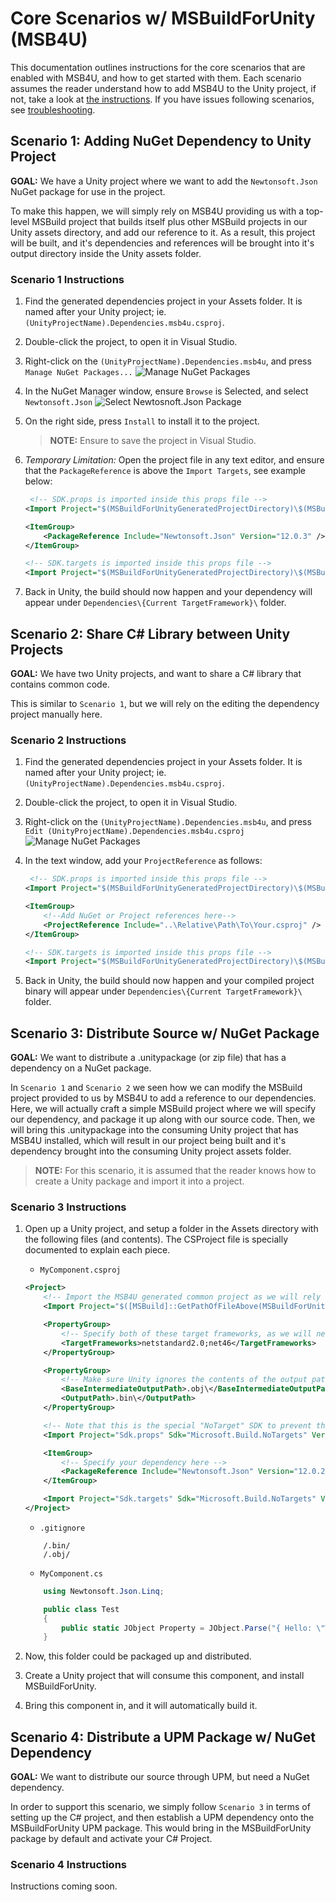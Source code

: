 # Core Scenarios w/ MSBuildForUnity (MSB4U)

This documentation outlines instructions for the core scenarios that are enabled with MSB4U, and how to get started with them. Each scenario assumes the reader understand how to add MSB4U to the Unity project, if not, take a look at [the instructions](../README.md#Quick%20Start). If you have issues following scenarios, see [troubleshooting](Troubleshooting.md).

## Scenario 1: Adding NuGet Dependency to Unity Project

**GOAL:** We have a Unity project where we want to add the `Newtonsoft.Json` NuGet package for use in the project.

To make this happen, we will simply rely on MSB4U providing us with a top-level MSBuild project that builds itself plus other MSBuild projects in our Unity assets directory, and add our reference to it. As a result, this project will be built, and it's dependencies and references will be brought into it's output directory inside the Unity assets folder.

### Scenario 1 Instructions

1. Find the generated dependencies project in your Assets folder. It is named after your Unity project; ie. `(UnityProjectName).Dependencies.msb4u.csproj`.
2. Double-click the project, to open it in Visual Studio.
3. Right-click on the `(UnityProjectName).Dependencies.msb4u`, and press `Manage NuGet Packages...`
    ![Manage NuGet Packages](Images/ManageNuGetPackagesVS.png)
4. In the NuGet Manager window, ensure `Browse` is Selected, and select `Newtonsoft.Json`
    ![Select Newtosnoft.Json Package](Images/SelectNewtonsoftVS.png)
5. On the right side, press `Install` to install it to the project.
    > **NOTE:** Ensure to save the project in Visual Studio.
6. *Temporary Limitation:* Open the project file in any text editor, and ensure that the `PackageReference` is above the `Import Targets`, see example below:

    ```xml
     <!-- SDK.props is imported inside this props file -->
    <Import Project="$(MSBuildForUnityGeneratedProjectDirectory)\$(MSBuildProjectName).g.props" />

    <ItemGroup>
        <PackageReference Include="Newtonsoft.Json" Version="12.0.3" />
    </ItemGroup>

    <!-- SDK.targets is imported inside this props file -->
    <Import Project="$(MSBuildForUnityGeneratedProjectDirectory)\$(MSBuildProjectName).g.targets" />
    ```

7. Back in Unity, the build should now happen and your dependency will appear under `Dependencies\{Current TargetFramework}\` folder.

## Scenario 2: Share C# Library between Unity Projects

**GOAL:** We have two Unity projects, and want to share a C# library that contains common code.

This is similar to `Scenario 1`, but we will rely on the editing the dependency project manually here.

### Scenario 2 Instructions

1. Find the generated dependencies project in your Assets folder. It is named after your Unity project; ie. `(UnityProjectName).Dependencies.msb4u.csproj`.
2. Double-click the project, to open it in Visual Studio.
3. Right-click on the `(UnityProjectName).Dependencies.msb4u`, and press `Edit (UnityProjectName).Dependencies.msb4u.csproj`
    ![Manage NuGet Packages](Images/EditProjectVS.png)
4. In the text window, add your `ProjectReference` as follows:

    ```xml
     <!-- SDK.props is imported inside this props file -->
    <Import Project="$(MSBuildForUnityGeneratedProjectDirectory)\$(MSBuildProjectName).g.props" />

    <ItemGroup>
        <!--Add NuGet or Project references here-->
        <ProjectReference Include="..\Relative\Path\To\Your.csproj" />
    </ItemGroup>

    <!-- SDK.targets is imported inside this props file -->
    <Import Project="$(MSBuildForUnityGeneratedProjectDirectory)\$(MSBuildProjectName).g.targets" />
    ```

5. Back in Unity, the build should now happen and your compiled project binary will appear under `Dependencies\{Current TargetFramework}\` folder.

## Scenario 3: Distribute Source w/ NuGet Package

**GOAL:** We want to distribute a .unitypackage (or zip file) that has a dependency on a NuGet package.

In `Scenario 1` and `Scenario 2` we seen how we can modify the MSBuild project provided to us by MSB4U to add a reference to our dependencies. Here, we will actually craft a simple MSBuild project where we will specify our dependency, and package it up along with our source code. Then, we will bring this .unitypackage into the consuming Unity project that has MSB4U installed, which will result in our project being built and it's dependency brought into the consuming Unity project assets folder.

> **NOTE:** For this scenario, it is assumed that the reader knows how to create a Unity package and import it into a project.

### Scenario 3 Instructions

1. Open up a Unity project, and setup a folder in the Assets directory with the following files (and contents). The CSProject file is specially documented to explain each piece.
    - `MyComponent.csproj`

    ```xml
    <Project>
        <!-- Import the MSB4U generated common project as we will rely on it. -->
        <Import Project="$([MSBuild]::GetPathOfFileAbove(MSBuildForUnity.Common.props))" Condition="Exists('$([MSBuild]::GetPathOfFileAbove(MSBuildForUnity.Common.props))')" />

        <PropertyGroup>
            <!-- Specify both of these target frameworks, as we will need to support them for Unity 2018 case. -->
            <TargetFrameworks>netstandard2.0;net46</TargetFrameworks>
        </PropertyGroup>

        <PropertyGroup>
            <!-- Make sure Unity ignores the contents of the output path. -->
            <BaseIntermediateOutputPath>.obj\</BaseIntermediateOutputPath>
            <OutputPath>.bin\</OutputPath>
        </PropertyGroup>

        <!-- Note that this is the special "NoTarget" SDK to prevent this project from producing a dll. -->
        <Import Project="Sdk.props" Sdk="Microsoft.Build.NoTargets" Version="1.0.85" />

        <ItemGroup>
            <!-- Specify your dependency here -->
            <PackageReference Include="Newtonsoft.Json" Version="12.0.2" />
        </ItemGroup>

        <Import Project="Sdk.targets" Sdk="Microsoft.Build.NoTargets" Version="1.0.85" />
    </Project>
    ```

    - `.gitignore`

    ```text
        /.bin/
        /.obj/
    ```

    - `MyComponent.cs`

    ```csharp
        using Newtonsoft.Json.Linq;

        public class Test
        {
            public static JObject Property = JObject.Parse("{ Hello: \"World\" }");
        }
    ```

2. Now, this folder could be packaged up and distributed.
3. Create a Unity project that will consume this component, and install MSBuildForUnity.
4. Bring this component in, and it will automatically build it.

## Scenario 4: Distribute a UPM Package w/ NuGet Dependency

**GOAL:** We want to distribute our source through UPM, but need a NuGet dependency.

In order to support this scenario, we simply follow `Scenario 3` in terms of setting up the C# project, and then establish a UPM dependency onto the MSBuildForUnity UPM package. This would bring in the MSBuildForUnity package by default and activate your C# Project.

### Scenario 4 Instructions

Instructions coming soon.